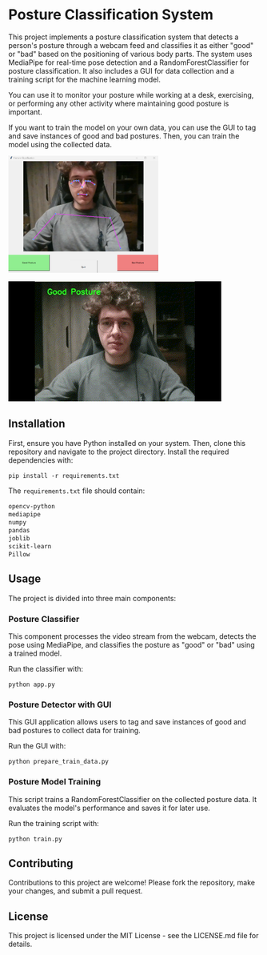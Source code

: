 # Posture Classification System

This project implements a posture classification system that detects a person's posture through a webcam feed and classifies it as either "good" or "bad" based on the positioning of various body parts. The system uses MediaPipe for real-time pose detection and a RandomForestClassifier for posture classification. It also includes a GUI for data collection and a training script for the machine learning model.

You can use it to monitor your posture while working at a desk, exercising, or performing any other activity where maintaining good posture is important.

If you want to train the model on your own data, you can use the GUI to tag and save instances of good and bad postures. Then, you can train the model using the collected data.

<img src="train_tag_gui.png" alt="Train Tag GUI" width="300"/>

![App](appgif.gif "Posture Classification App")

## Installation

First, ensure you have Python installed on your system. Then, clone this repository and navigate to the project directory. Install the required dependencies with:

```
pip install -r requirements.txt
```

The `requirements.txt` file should contain:
```
opencv-python
mediapipe
numpy
pandas
joblib
scikit-learn
Pillow
```

## Usage

The project is divided into three main components:

### Posture Classifier

This component processes the video stream from the webcam, detects the pose using MediaPipe, and classifies the posture as "good" or "bad" using a trained model.

Run the classifier with:
```
python app.py
```

### Posture Detector with GUI

This GUI application allows users to tag and save instances of good and bad postures to collect data for training.

Run the GUI with:
```
python prepare_train_data.py
```

### Posture Model Training

This script trains a RandomForestClassifier on the collected posture data. It evaluates the model's performance and saves it for later use.

Run the training script with:
```
python train.py
```

## Contributing

Contributions to this project are welcome! Please fork the repository, make your changes, and submit a pull request.

## License

This project is licensed under the MIT License - see the LICENSE.md file for details.
